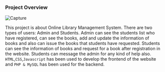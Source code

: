 ### Project Overview
![Capture](https://user-images.githubusercontent.com/79741002/157003727-7f567fec-a9e6-486f-94d3-4f92b6155d62.PNG)

This project is about Online Library Management System. There are two types of users: Admin and Students. Admin can see the students list who have registered, can see the books, add and update the information of books and also can issue the books that students have requested. Students can see the information of books and request for a book after registration in the website. Students can message the admin for any kind of help also. `HTML`,`CSS`,`Javascript` has been used to develop the frontend of the website and `PHP & MySQL` has been used for the backend. 


